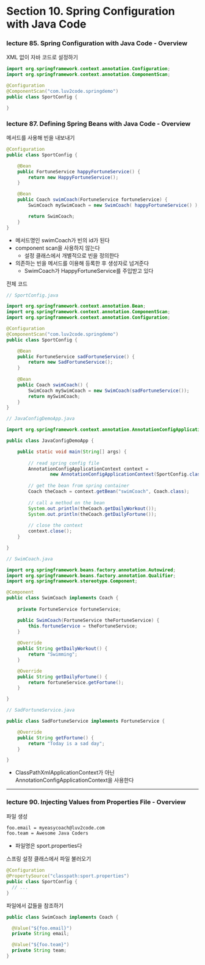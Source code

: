 # Section 10. Spring Configuration with Java Code

### lecture 85. Spring Configuration with Java Code - Overview

XML 없이 자바 코드로 설정하기
```java
import org.springframework.context.annotation.Configuration;
import org.springframework.context.annotation.ComponentScan;

@Configuration
@ComponentScan("com.luv2code.springdemo")
public class SportConfig {

}
```

### lecture 87. Defining Spring Beans with Java Code - Overview

메서드를 사용해 빈을 내보내기
```java
@Configuration
public class SportConfig {

    @Bean
    public FortuneService happyFortuneService() {
        return new HappyFortuneService();
    }

    @Bean
    public Coach swimCoach(FortuneService fortuneService) {
        SwimCoach mySwimCoach = new SwimCoach( happyFortuneService() );

        return SwimCoach;
    }
}
```
* 메서드명인 swimCoach가 빈의 id가 된다
* component scan을 사용하지 않는다
  - 설정 클래스에서 개별적으로 빈을 정의한다
* 의존하는 빈을 메서드를 이용해 등록한 후 생성자로 넘겨준다
  - SwimCoach가 HappyFortuneService를 주입받고 있다

전체 코드
```java
// SportConfig.java

import org.springframework.context.annotation.Bean;
import org.springframework.context.annotation.ComponentScan;
import org.springframework.context.annotation.Configuration;

@Configuration
@ComponentScan("com.luv2code.springdemo")
public class SportConfig {

	@Bean
	public FortuneService sadFortuneService() {
		return new SadFortuneService();
	}
	
	@Bean
	public Coach swimCoach() {
		SwimCoach mySwimCoach = new SwimCoach(sadFortuneService());
		return mySwimCoach;
	}
}

// JavaConfigDemoApp.java

import org.springframework.context.annotation.AnnotationConfigApplicationContext;

public class JavaConfigDemoApp {

	public static void main(String[] args) {
        
		// read spring config file
		AnnotationConfigApplicationContext context =
				new AnnotationConfigApplicationContext(SportConfig.class);
		
		// get the bean from spring container 
		Coach theCoach = context.getBean("swimCoach", Coach.class);
		
		// call a method on the bean
		System.out.println(theCoach.getDailyWorkout());
		System.out.println(theCoach.getDailyFortune());
		
		// close the context
		context.close();
	}

}

// SwimCoach.java

import org.springframework.beans.factory.annotation.Autowired;
import org.springframework.beans.factory.annotation.Qualifier;
import org.springframework.stereotype.Component;

@Component
public class SwimCoach implements Coach {
	
	private FortuneService fortuneService;

	public SwimCoach(FortuneService theFortuneService) {
		this.fortuneService = theFortuneService;
	}
	
	@Override
	public String getDailyWorkout() {
		return "Swimming";
	}

	@Override
	public String getDailyFortune() {
		return fortuneService.getFortune();
	}

}

// SadFortuneService.java

public class SadFortuneService implements FortuneService {

	@Override
	public String getFortune() {
		return "Today is a sad day";
	}

}

```
* ClassPathXmlApplicationContext가 아닌 AnnotationConfigApplicationContext을 사용한다

---

### lecture 90. Injecting Values from Properties File - Overview

파일 생성
```txt
foo.email = myeasycoach@luv2code.com
foo.team = Awesome Java Coders
```
* 파일명은 sport.properties다

스프링 설정 클래스에서 파일 불러오기
```java
@Configuration
@PropertySource("classpath:sport.properties")
public class SportConfig {
  // ...
}
```

파일에서 값들을 참조하기
```java
public class SwimCoach implements Coach {

  @Value("${foo.email}")
  private String email;

  @Value("${foo.team}")
  private String team;
}
```